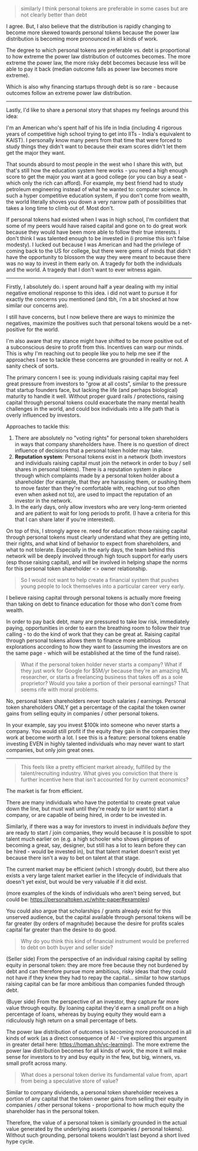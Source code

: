 
> similarly I think personal tokens are preferable in some cases but are not clearly better than debt

I agree. But, I also believe that the distribution is rapidly changing to become more skewed towards personal tokens because the power law distribution is becoming more pronounced in all kinds of work.

The degree to which personal tokens are preferable vs. debt is proportional to how extreme the power law distribution of outcomes becomes. The more extreme the power law, the more risky debt becomes because less will be able to pay it back (median outcome falls as power law becomes more extreme).

Which is also why financing startups through debt is so rare - because outcomes follow an extreme power law distribution.

---

Lastly, I'd like to share a personal story that shapes my feelings around this idea:

I'm an American who's spent half of his life in India (including 4 rigorous years of competitive high school trying to get into IITs - India's equivalent to KAIST). I personally know many peers from that time that were forced to study things they didn't want to because their exam scores didn't let them get the major they want.

That sounds absurd to most people in the west who I share this with, but that's still how the education system here works - you need a high enough score to get the major you want at a good college (or you can buy a seat - which only the rich can afford). For example, my best friend had to study petroleum engineering instead of what he wanted to: computer science. In such a hyper competitive education system, if you don't come from wealth, the world literally shoves you down a very narrow path of possibilities that takes a long time to climb out of. Most don't.

If personal tokens had existed when I was in high school, I'm confident that some of my peers would have raised capital and gone on to do great work because they would have been more able to follow their true interests. I don't think I was talented enough to be invested in (i promise this isn't false modesty). I lucked out because I was American and had the privilege of coming back to the US for college, but there were gems of minds that didn't have the opportunity to blossom the way they were meant to because there was no way to invest in them early on. A tragedy for both the individuals and the world. A tragedy that I don't want to ever witness again.

---

Firstly, I absolutely do. i spent around half a year dealing with my initial negative emotional response to this idea. i did not want to pursue it for exactly the concerns you mentioned (and tbh, i'm a bit shocked at how similar our concerns are).

I still have concerns, but I now believe there are ways to minimize the negatives, maximize the positives such that personal tokens would be a net-positive for the world. 

I'm also aware that my stance might have shifted to be more positive out of a subconscious desire to profit from this. Incentives can warp our minds. This is why I'm reaching out to people like you to help me see if the approaches I see to tackle these concerns are grounded in reality or not. A sanity check of sorts.

The primary concern I see is: young individuals raising capital may feel great pressure from investors to "grow at all costs", similar to the pressure that startup founders face, but lacking the life (and perhaps biological) maturity to handle it well. Without proper guard rails / protections, raising capital through personal tokens could exacerbate the many mental health challenges in the world, and could box individuals into a life path that is overly influenced by investors.

Approaches to tackle this:
1. There are absolutely no "voting rights" for personal token shareholders in ways that company shareholders have. There is no question of direct influence of decisions that a personal token holder may take.
2. **Reputation system**: Personal tokens exist in a network (both investors and individuals raising capital must join the network in order to buy / sell shares in personal tokens). There is a reputation system in place through which complaints made by a personal token holder about a shareholder (for example, that they are harassing them, or pushing them to move faster than they're comfortable with, reaching out too often even when asked not to), are used to impact the reputation of an investor in the network.
3. In the early days, only allow investors who are very long-term oriented and are patient to wait for long periods to profit. (I have a criteria for this that I can share later if you're interested).

On top of this, I strongly agree re. need for education: those raising capital through personal tokens must clearly understand what they are getting into, their rights, and what kind of behavior to expect from shareholders, and what to not tolerate. Especially in the early days, the team behind this network will be deeply involved through high touch support for early users (esp those raising capital), and will be involved in helping shape the norms for this personal token shareholder <> owner relationship. 

> So I would not want to help create a financial system that pushes young people to lock themselves into a particular career very early.

I believe raising capital through personal tokens is actually more freeing than taking on debt to finance education for those who don't come from wealth. 

In order to pay back debt, many are pressured to take low risk, immediately paying, opportunities in order to earn the breathing room to follow their true calling - to do the kind of work that they can be great at. Raising capital through personal tokens allows them to finance more ambitious explorations according to how they want to (assuming the investors are on the same page - which will be established at the time of the fund raise).

> What if the personal token holder never starts a company? What if they just work for Google for $5M/yr because they're an amazing ML researcher, or starts a freelancing business that takes off as a sole proprietor? Would you take a portion of their personal earnings? That seems rife with moral problems.

No, personal token shareholders never touch salaries / earnings. Personal token shareholders ONLY get a percentage of the capital the token owner gains from selling equity in companies / other personal tokens.

In your example, say you invest $100k into someone who never starts a company. You would still profit if the equity they gain in the companies they work at become worth a lot. I see this is a feature: personal tokens enable investing EVEN in highly talented individuals who may never want to start companies, but only join great ones.


---

> This feels like a pretty efficient market already, fulfilled by the talent/recruiting industry. What gives you conviction that there is further incentive here that isn't accounted for by current economics?

The market is far from efficient. 

There are many individuals who have the potential to create great value down the line, but must wait until they're ready to (or want to) start a company, or are capable of being hired, in order to be invested in.

Similarly, if there was a way for investors to invest in individuals *before* they are ready to start / join companies, they would because it is possible to spot talent much earlier on (e.g. a high schooler who shows glimpses of becoming a great, say, designer, but still has a lot to learn before they can be hired - would be invested in), but that talent market doesn't exist yet because there isn't a way to bet on talent at that stage.

The current market may be efficient (which I strongly doubt), but there also exists a very large talent market earlier in the lifecycle of individuals that doesn't yet exist, but would be very valuable if it did exist.

(more examples of the kinds of individuals who aren't being served, but could be: https://personaltoken.vc/white-paper#examples)

You could also argue that scholarships / grants already exist for this unserved audience, but the capital available through personal tokens will be far greater (by orders of magnitude) because the desire for profits scales capital far greater than the desire to do good.

> Why do you think this kind of financial instrument would be preferred to debt on both buyer and seller side?

(Seller side) From the perspective of an individual raising capital by selling equity in personal token: they are more free because they not burdened by debt and can therefore pursue more ambitious, risky ideas that they could not have if they knew they had to repay the capital... similar to how startups raising capital can be far more ambitious than companies funded through debt. 

(Buyer side) From the perspective of an investor, they capture far more value through equity. By loaning capital they'd earn a small profit on a high percentage of loans, whereas by buying equity they would earn a ridiculously high return on a small percentage of bets.

The power law distribution of outcomes is becoming more pronounced in all kinds of work (as a direct consequence of AI - I've explored this argument in greater detail here: https://homan.sh/vc-learning). The more extreme the power law distribution becomes for all kinds of work, the more it will make sense for investors to try and buy equity in the few, but big, winners, vs. small profit across many.

> What does a personal token derive its fundamental value from, apart from being a speculative store of value?

Similar to company dividends, a personal token shareholder receives a portion of any capital that the token owner gains from selling their equity in companies / other personal tokens - proportional to how much equity the shareholder has in the personal token.

Therefore, the value of a personal token is similarly grounded in the actual value generated by the underlying assets (companies / personal tokens). Without such grounding, personal tokens wouldn't last beyond a short lived hype cycle.


